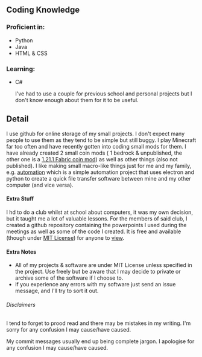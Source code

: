## Coding Knowledge

### Proficient in:

- Python
- Java
- HTML & CSS

### Learning:

- C#

  I've had to use a couple for previous school and personal projects but I don't know enough about them for it to be useful.

## Detail

I use github for online storage of my small projects. I don't expect many people to use them as they tend to be simple but still buggy.
I play Minecraft far too often and have recently gotten into coding small mods for them. I have already created 2 small coin mods ( 1 bedrock & unpublished, the other one is a [1.21.1 Fabric coin mod](https://github.com/Felix-Galle/coin-mod-1.21.1)) as well as other things (also not published).
I like making small macro-like things just for me and my family, e.g. [automation](https://github.com/Felix-Galle/automation_v2) which is a simple automation project that uses electron and python to create a quick file transfer software between mine and my other computer (and vice versa). 

#### Extra Stuff

I hd to do a club whilst at school about computers, it was my own decision, but it taught me a lot of valuable lessons. For the members of said club, I created a github repository containing the powerpoints I used during the meetings as well as some of the code I created. It is free and available (though under [MIT License](https://github.com/Felix-Galle/Computer_Club/blob/main/LICENSE)) for anyone to [view](https://github.com/Felix-Galle/Computer_Club).


#### Extra Notes

- All of my projects & software are under MIT License unless specified in the project. Use freely but be aware that I may decide to private or archive some of the software if I choose to.
- if you experience any errors with my software just send an issue message, and I'll try to sort it out.

###### Disclaimers

I tend to forget to prood read and there may be mistakes in my writing. I'm sorry for any confusion I may cause/have caused.

My commit messages usually end up being complete jargon. I apologise for any confusion I may cause/have caused.
